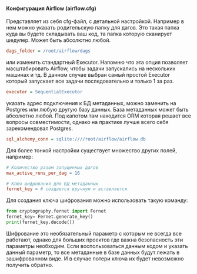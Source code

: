 #### Конфигурация Airflow (airflow.cfg)

Представляет из себя cfg-файл, с детальной настройкой. Например в нем можно указать родительскую папку для дагов. Это такая папка куда вы будете складывать ваш код, та папка которую сканирует шедулер. Может быть абсолютно любой.

```ini
dags_folder = /root/airflow/dags
```

или изменить стандартный Executor. Напомню что эта опция позволяет масштабировать Airflow, чтобы задачи запускались на нескольких машинах и тд. В данном случае выбран самый простой Executor который запускает все задачи последовательно и только 1 за раз.

```ini
executor = SequentialExecutor
```

указать адрес подключения к БД метаданных, можно заменить на Postgres или любую другую базу данных. База метаданных может быть абсолютно любой. Под капотом там находится ORM которая решает все вопросы совместимости, однако на практике лучше всего себя зарекомендовал Postgres.

```ini
sql_alchemy_conn = sqlite:////root/airflow/airflow.db
```

Для более тонкой настройки существует множество других полей, например:

```makefile
# Количество разом запущенных дагов
max_active_runs_per_dag = 16

# Ключ шифрования для БД метаданных
fernet_key = # создается вручную и вставляется
```

Для создания ключа шифрования можно использовать такую команду:

```python
from cryptography.fernet import Fernet
fernet_key= Fernet.generate_key()
print(fernet_key.decode())
```

Шифрование это необязательный параметр с которым не всегда все работают, однако для больших проектов где важна безопасность эти параметры необходим. Если воспользоваться данным кодом и указать данный параметр, то все метаданные в базе данных будут лежать в зашифрованном виде. И в случае потери ключа их будет невозможно получить обратно.